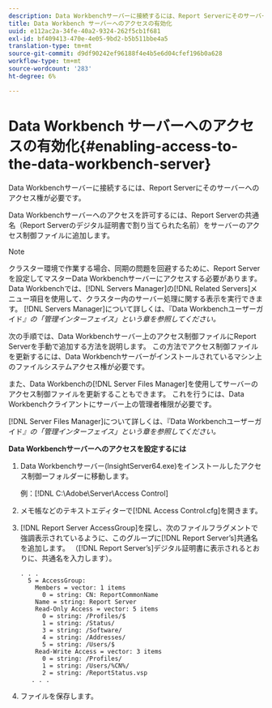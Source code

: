 ```yaml
---
description: Data Workbenchサーバーに接続するには、Report Serverにそのサーバーへのアクセス権が必要です。
title: Data Workbench サーバーへのアクセスの有効化
uuid: e112ac2a-34fe-40a2-9324-262f5cb1f681
exl-id: bf409413-470e-4e05-9bd2-b5b511bbe4a5
translation-type: tm+mt
source-git-commit: d9df90242ef96188f4e4b5e6d04cfef196b0a628
workflow-type: tm+mt
source-wordcount: '283'
ht-degree: 6%

---
```


# Data Workbench サーバーへのアクセスの有効化{#enabling-access-to-the-data-workbench-server}

Data Workbenchサーバーに接続するには、Report Serverにそのサーバーへのアクセス権が必要です。

Data Workbenchサーバーへのアクセスを許可するには、Report Serverの共通名（Report Serverのデジタル証明書で割り当てられた名前）をサーバーのアクセス制御ファイルに追加します。

>[!NOTE]
>
>クラスター環境で作業する場合、同期の問題を回避するために、Report Serverを設定してマスターData Workbenchサーバーにアクセスする必要があります。 Data Workbenchでは、[!DNL Servers Manager]の[!DNL Related Servers]メニュー項目を使用して、クラスター内のサーバー処理に関する表示を実行できます。 [!DNL Servers Manager]について詳しくは、『Data Workbenchユーザーガイド&#x200B;*』の「管理インターフェイス」という章を参照してください。*

次の手順では、Data Workbenchサーバー上のアクセス制御ファイルにReport Serverを手動で追加する方法を説明します。 この方法でアクセス制御ファイルを更新するには、Data Workbenchサーバーがインストールされているマシン上のファイルシステムアクセス権が必要です。

また、Data Workbenchの[!DNL Server Files Manager]を使用してサーバーのアクセス制御ファイルを更新することもできます。 これを行うには、Data Workbenchクライアントにサーバー上の管理者権限が必要です。

[!DNL Server Files Manager]について詳しくは、『Data Workbenchユーザーガイド&#x200B;*』の「管理インターフェイス」という章を参照してください。*

**Data Workbenchサーバーへのアクセスを設定するには**

1. Data Workbenchサーバー(InsightServer64.exe)をインストールしたアクセス制御ーフォルダーに移動します。

   例：[!DNL C:\Adobe\Server\Access Control]

1. メモ帳などのテキストエディターで[!DNL Access Control.cfg]を開きます。
1. [!DNL Report Server AccessGroup]を探し、次のファイルフラグメントで強調表示されているように、このグループに[!DNL Report Server’s]共通名を追加します。 （[!DNL Report Server’s]デジタル証明書に表示されるとおりに、共通名を入力します）。

   ```
   . . .
     5 = AccessGroup: 
       Members = vector: 1 items
         0 = string: CN: ReportCommonName
       Name = string: Report Server
       Read-Only Access = vector: 5 items
         0 = string: /Profiles/$
         1 = string: /Status/
         3 = string: /Software/
         4 = string: /Addresses/
         5 = string: /Users/$
       Read-Write Access = vector: 3 items
         0 = string: /Profiles/
         1 = string: /Users/%CN%/
         2 = string: /ReportStatus.vsp
      . . .
   ```

1. ファイルを保存します。
